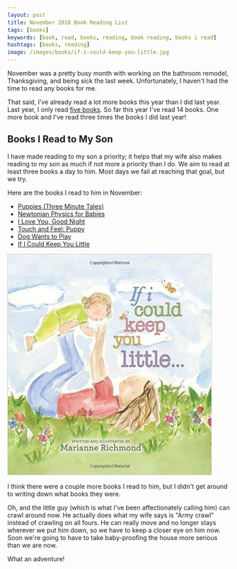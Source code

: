 ```yaml
---
layout: post
title: November 2018 Book Reading List
tags: [books]
keywords: [book, read, books, reading, book reading, books i read]
hashtags: [books, reading]
image: /images/books/if-i-could-keep-you-little.jpg
---
```


November was a pretty busy month with working on the bathroom remodel, Thanksgiving, and being sick the last week. Unfortunately, I haven't had the time to read any books for me.

That said, I've already read a lot more books this year than I did last year. Last year, I only read [five books](https://hendrixjoseph.github.io/the-5-books-i-read-in-2017/). So far this year I've read 14 books. One more book and I've read three times the books I did last year!

## Books I Read to My Son

I have made reading to my son a priority; it helps that my wife also makes reading to my son as much if not more a priority than I do. We aim to read at least three books a day to him. Most days we fail at reaching that goal, but we try.

Here are the books I read to him in November:

* [Puppies (Three Minute Tales)](https://www.abebooks.com/products/isbn/9780752596983/30039745931)
* [Newtonian Physics for Babies](https://www.abebooks.com/products/isbn/9781492656203/30223004124)
* [I Love You, Good Night](https://www.abebooks.com/products/isbn/9780689862120/22802080723)
* [Touch and Feel: Puppy](hhttps://www.abebooks.com/products/isbn/9780756691660/30236443616)
* [Dog Wants to Play](https://www.abebooks.com/products/isbn/9780670016334/22915683944)
* [If I Could Keep You Little](https://www.abebooks.com/products/isbn/9781934082928/22765913444)

[![If I Could Keep You Little](/images/books/if-i-could-keep-you-little.jpg)](https://www.abebooks.com/products/isbn/9781934082928/22765913444)

I think there were a couple more books I read to him, but I didn't get around to writing down what books they were.

Oh, and the little guy (which is what I've been affectionately calling him) can crawl around now. He actually does what my wife says is "Army crawl" instead of crawling on all fours. He can really move and no longer stays wherever we put him down, so we have to keep a closer eye on him now. Soon we're going to have to take baby-proofing the house more serious than we are now.

What an adventure!
